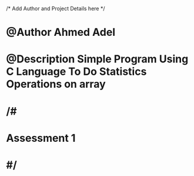 /* Add Author and Project Details here */
# @Author Ahmed Adel
# @Description Simple Program Using C Language To Do Statistics Operations on array
# /#
#   Assessment 1 
# #/